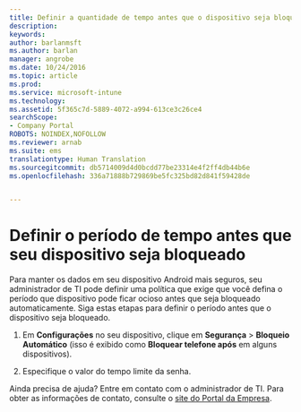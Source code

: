 ```yaml
---
title: Definir a quantidade de tempo antes que o dispositivo seja bloqueado | Microsoft Docs
description: 
keywords: 
author: barlanmsft
ms.author: barlan
manager: angrobe
ms.date: 10/24/2016
ms.topic: article
ms.prod: 
ms.service: microsoft-intune
ms.technology: 
ms.assetid: 5f365c7d-5889-4072-a994-613ce3c26ce4
searchScope:
- Company Portal
ROBOTS: NOINDEX,NOFOLLOW
ms.reviewer: arnab
ms.suite: ems
translationtype: Human Translation
ms.sourcegitcommit: db5714009d4d0bcdd77be23314e4f2ff4db44b6e
ms.openlocfilehash: 336a71888b729869be5fc325bd82d841f59428de


---
```



# <a name="set-the-amount-of-time-before-your-device-is-locked"></a>Definir o período de tempo antes que seu dispositivo seja bloqueado

Para manter os dados em seu dispositivo Android mais seguros, seu administrador de TI pode definir uma política que exige que você defina o período que dispositivo pode ficar ocioso antes que seja bloqueado automaticamente. Siga estas etapas para definir o período antes que o dispositivo seja bloqueado.

1.  Em **Configurações** no seu dispositivo, clique em **Segurança** &gt; **Bloqueio Automático** (isso é exibido como **Bloquear telefone após** em alguns dispositivos).

2.  Especifique o valor do tempo limite da senha.

Ainda precisa de ajuda? Entre em contato com o administrador de TI. Para obter as informações de contato, consulte o [site do Portal da Empresa](http://portal.manage.microsoft.com).





<!--HONumber=Dec16_HO3-->


